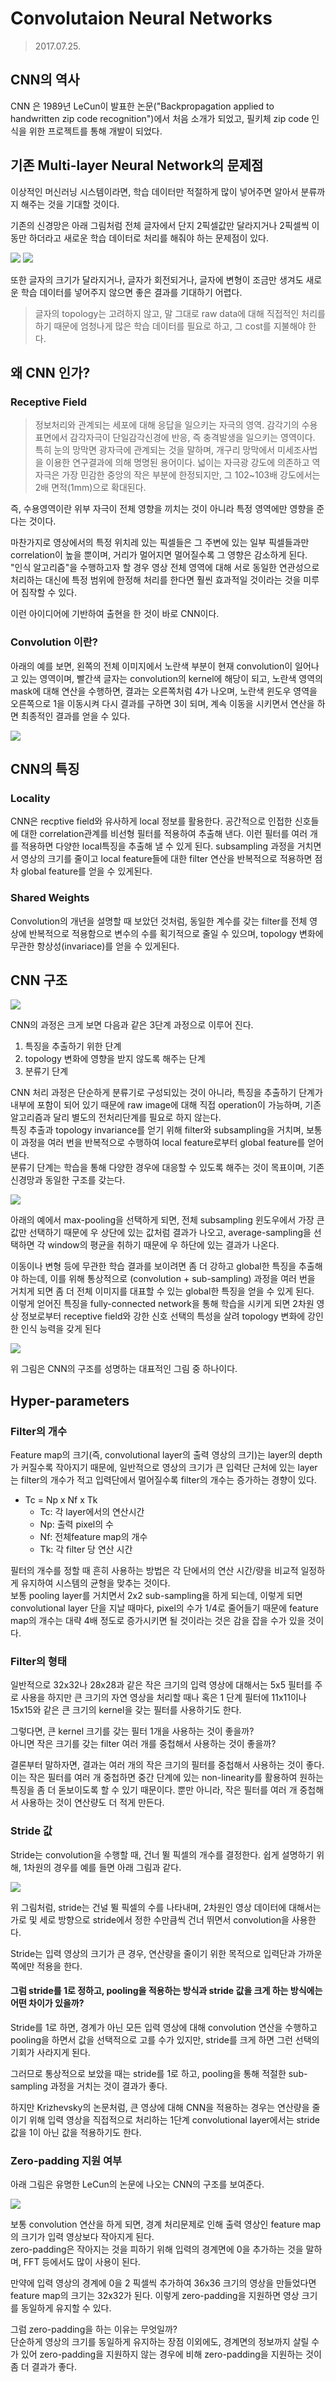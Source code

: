 # Convolutaion Neural Networks

> 2017.07.25.

##  CNN의 역사

CNN 은 1989년 LeCun이 발표한 논문("Backpropagation applied to handwritten zip code recognition")에서 처음 소개가 되었고, 필키체 zip code 인식을 위한 프로젝트를 통해 개발이 되었다.

## 기존 Multi-layer Neural Network의 문제점

이상적인 머신러닝 시스템이라면, 학습 데이터만 적절하게 많이 넣어주면 알아서 분류까지 해주는 것을 기대할 것이다.

기존의 신경망은 아래 그림처럼 전체 글자에서 단지 2픽셀값만 달라지거나 2픽셀씩 이동만 하더라고 새로운 학습 데이터로 처리를 해줘야 하는 문제점이 있다.

![](./images/A.png)
![](./images/A2.png)

또한 글자의 크기가 달라지거나, 글자가 회전되거나, 글자에 변형이 조금만 생겨도 새로운 학습 데이터를 넣어주지 않으면 좋은 결과를 기대하기 어렵다.

> 글자의 topology는 고려하지 않고, 말 그대로 raw data에 대해 직접적인 처리를 하기 때문에 엄청나게 많은 학습 데이터를 필요로 하고, 그 cost를 지불해야 한다.

## 왜 CNN 인가?

### Receptive Field

> 정보처리와 관계되는 세포에 대해 응답을 일으키는 자극의 영역. 감각기의 수용 표면에서 감각자극이 단일감각신경에 반응, 즉 충격발생을 일으키는 영역이다. 특히 눈의 망막면 광자극에 관계되는 것을 말하며, 개구리 망막에서 미세조사법을 이용한 연구결과에 의해 명명된 용어이다. 넓이는 자극광 강도에 의존하고 역자극은 가장 민감한 중앙의 작은 부분에 한정되지만, 그 102~103배 강도에서는 2배 면적(1mm)으로 확대된다.

즉, 수용영역이란 위부 자극이 전체 영향을 끼치는 것이 아니라 특정 영역에만 영향을 준다는 것이다.

마찬가지로 영상에서의 특정 위치레 있는 픽셀들은 그 주변에 있는 일부 픽셀들과만 correlation이 높을 뿐이며, 거리가 멀어지면 멀어질수록 그 영향은 감소하게 된다.  
"인식 알고리즘"을 수행하고자 할 경우 영상 전체 영역에 대해 서로 동일한 연관성으로 처리하는 대신에 특정 범위에 한정해 처리를 한다면 훨씬 효과적일 것이라는 것을 미루어 짐작할 수 있다.

이런 아이디어에 기반하여 출현을 한 것이 바로 CNN이다.

### Convolution 이란?

아래의 예를 보면, 왼쪽의 전체 이미지에서 노란색 부분이 현재 convolution이 일어나고 있는 영역이며, 빨간색 글자는 convolution의 kernel에 해당이 되고, 노란색 영역의 mask에 대해 연산을 수행하면, 결과는 오른쪽처럼 4가 나오며, 노란색 윈도우 영역을 오른쪽으로 1을 이동시켜 다시 결과를 구하면 3이 되며, 계속 이동을 시키면서 연산을 하면 최종적인 결과를 얻을 수 있다.

![]("./images/Convolution.png")

## CNN의 특징

### Locality

CNN은 recptive field와 유사하게 local 정보를 활용한다. 공간적으로 인접한 신호들에 대한 correlation관계를 비선형 필터를 적용하여 추출해 낸다. 이런 필터를 여러 개를 적용하면 다양한 local특징을 추출해 낼 수 있게 된다.
 subsampling 과정을 거치면서 영상의 크기를 줄이고 local feature들에 대한 filter 연산을 반복적으로 적용하면 점차 global feature를 얻을 수 있게된다.

 ### Shared Weights

 Convolution의 개년을 설명할 때 보았던 것처럼, 동일한 계수를 갖는 filter를 전체 영상에 반복적으로 적용함으로 변수의 수를 획기적으로 줄일 수 있으며, topology 변화에 무관한 항상성(invariace)를 얻을 수 있게된다.


 ## CNN 구조

 ![]("./images/CNN구조.png")

 CNN의 과정은 크게 보면 다음과 같은 3단계 과정으로 이루어 진다.

1. 특징을 추출하기 위한 단계
2. topology 변화에 영향을 받지 않도록 해주는 단계
3. 분류기 단계

CNN 처리 과정은 단순하게 분류기로 구성되있는 것이 아니라, 특징을 추출하기 단계가 내부에 포함이 되어 있기 때문에 raw image에 대해 직접 operation이 가능하며, 기존 알고리즘과 달리 별도의 전처리단계를 필요로 하지 않는다.   
특징 추출과 topology invariance를 얻기 위해 filter와 subsampling을 거치며, 보통 이 과정을 여러 번을 반복적으로 수행하여 local feature로부터 global feature를 얻어낸다.  
분류기 단계는 학습을 통해 다양한 경우에 대응할 수 있도록 해주는 것이 목표이며, 기존 신경망과 동일한 구조를 갖는다.

 ![]("./images/subsampling.png")

 아래의 예에서 max-pooling을 선택하게 되면, 전체 subsampling 윈도우에서 가장 큰 값만 선택하기 때문에 우 상단에 있는 값처럼 결과가 나오고, average-sampling을 선택하면 각 window의 평균을 취하기 때문에 우 하단에 있는 결과가 나온다.  

이동이나 변형 등에 무관한 학습 결과를 보이려면 좀 더 강하고 global한 특징을 추출해야 하는데, 이를 위해 통상적으로 (convolution + sub-sampling) 과정을 여러 번을 거치게 되면 좀 더 전체 이미지를 대표할 수 있는 global한 특징을 얻을 수 있게 된다.  
이렇게 얻어진 특징을 fully-connected network을 통해 학습을 시키게 되면 2차원 영상 정보로부터 receptive field와 강한 신호 선택의 특성을 살려 topology 변화에 강인한 인식 능력을 갖게 된다

![]("./images/LeNet1.png")

위 그림은 CNN의 구조를 성명하는 대표적인 그림 중 하나이다.

## Hyper-parameters

### Filter의 개수

Feature map의 크기(즉, convolutional layer의 출력 영상의 크기)는 layer의 depth가 커질수록 작아지기 때문에, 일반적으로 영상의 크기가 큰 입력단 근처에 있는 layer는 filter의 개수가 적고 입력단에서 멀어질수록 filter의 개수는 증가하는 경향이 있다.  

* Tc = Np x Nf x Tk
    * Tc: 각 layer에서의 연산시간
    * Np: 출력 pixel의 수
    * Nf: 전체feature map의 개수
    * Tk: 각 filter 당 연산 시간

필터의 개수를 정할 때 흔히 사용하는 방법은 각 단에서의 연산 시간/량을 비교적 일정하게 유지하여 시스템의 균형을 맞추는 것이다.  
보통 pooling layer를 거치면서 2x2 sub-sampling을 하게 되는데, 이렇게 되면  convolutional layer 단을 지날 때마다, pixel의 수가 1/4로 줄어들기 때문에 feature map의 개수는 대략 4배 정도로 증가시키면 될 것이라는 것은 감을 잡을 수가 있을 것이다.

### Filter의 형태

일반적으로 32x32나 28x28과 같은 작은 크기의 입력 영상에 대해서는 5x5 필터를 주로 사용을 하지만 큰 크기의 자연 영상을 처리할 때나 혹은 1 단계 필터에 11x11이나 15x15와 같은 큰 크기의 kernel을 갖는 필터를 사용하기도 한다.

그렇다면, 큰 kernel 크기를 갖는 필터 1개을 사용하는 것이 좋을까?  
아니면 작은 크기를 갖는 filter 여러 개를 중첩해서 사용하는 것이 좋을까?  

결론부터 말하자면, 결과는 여러 개의 작은 크기의 필터를 중첩해서 사용하는 것이 좋다.  이는 작은 필터를 여러 개 중첩하면 중간 단계에 있는 non-linearity를 활용하여 원하는 특징을 좀 더 돋보이도록 할 수 있기 때문이다. 뿐만 아니라, 작은 필터를 여러 개 중첩해서 사용하는 것이 연산량도 더 적게 만든다.

### Stride 값

Stride는 convolution을 수행할 때, 건너 뛸 픽셀의 개수를 결정한다. 쉽게 설명하기 위해, 1차원의 경우를 예를 들면 아래 그림과 같다.

![]("./images/stride.png")

위 그림처럼, stride는 건널 뛸 픽셀의 수를 나타내며, 2차원인 영상 데이터에 대해서는 가로 및 세로 방향으로 stride에서 정한 수만큼씩 건너 뛰면서  convolution을 사용한다.

Stride는 입력 영상의 크기가 큰 경우, 연산량을 줄이기 위한 목적으로 입력단과 가까운 쪽에만 적용을 한다.

#### 그럼 stride를 1로 정하고, pooling을 적용하는 방식과 stride 값을 크게 하는 방식에는 어떤 차이가 있을까?

Stride를 1로 하면, 경계가 아닌 모든 입력 영상에 대해 convolution 연산을 수행하고 pooling을 하면서 값을 선택적으로 고를 수가 있지만, stride를 크게 하면 그런 선택의 기회가 사라지게 된다.   

그러므로 통상적으로 보았을 때는 stride를 1로 하고, pooling을 통해 적절한 sub-sampling 과정을 거치는 것이 결과가 좋다.

하지만 Krizhevsky의 논문처럼, 큰 영상에 대해 CNN을 적용하는 경우는 연산량을 줄이기 위해 입력 영상을 직접적으로 처리하는 1단계 convolutional layer에서는 stride 값을 1이 아닌 값을 적용하기도 한다.

### Zero-padding 지원 여부

아래 그림은 유명한 LeCun의 논문에 나오는 CNN의 구조를 보여준다.

![]("./images/LeNet5.png")

보통 convolution 연산을 하게 되면, 경계 처리문제로 인해 출력 영상인 feature map의 크기가 입력 영상보다 작아지게 된다.  
zero-padding은 작아지는 것을 피하기 위해 입력의 경계면에 0을 추가하는 것을 말하며, FFT 등에서도 많이 사용이 된다.

만약에 입력 영상의 경계에 0을 2 픽셀씩 추가하여 36x36 크기의 영상을 만들었다면
feature map의 크기는 32x32가 된다. 이렇게 zero-padding을 지원하면 영상 크기를 동일하게 유지할 수 있다. 

그럼 zero-padding을 하는 이유는 무엇일까?   
단순하게 영상의 크기를 동일하게 유지하는 장점 이외에도, 경계면의 정보까지 살릴 수가 있어 zero-padding을 지원하지 않는 경우에 비해 zero-padding을 지원하는 것이 좀 더 결과가 좋다.